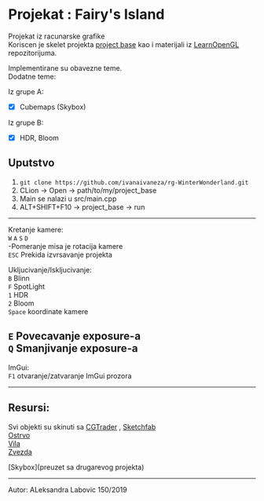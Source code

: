 # Projekat : Fairy's Island 
Projekat iz racunarske grafike\
Koriscen je skelet projekta [project base](https://github.com/matf-racunarska-grafika/project_base) kao i materijali iz [LearnOpenGL](https://github.com/matf-racunarska-grafika/LearnOpenGL.git)  repozitorijuma.

Implementirane su obavezne teme.\
Dodatne teme:

Iz grupe A:
- [x] Cubemaps (Skybox)

Iz grupe B:
- [x] HDR, Bloom

## Uputstvo

1. `git clone https://github.com/ivanaivaneza/rg-WinterWonderland.git`
2. CLion -> Open -> path/to/my/project_base
3. Main se nalazi u src/main.cpp
4. ALT+SHIFT+F10 -> project_base -> run
---
Kretanje kamere:\
`W` `A` `S` `D`\
-Pomeranje misa je rotacija kamere\
`ESC` Prekida izvrsavanje projekta

Ukljucivanje/Iskljucivanje:\
`B` Blinn\
`F` SpotLight\
`1` HDR\
`2` Bloom\
`Space` koordinate kamere

`E` Povecavanje exposure-a\
`Q` Smanjivanje exposure-a
---
ImGui:\
`F1` otvaranje/zatvaranje ImGui prozora

---
## Resursi:
Svi objekti su skinuti sa [CGTrader](https://www.cgtrader.com/) , [Sketchfab](https://sketchfab.com)\
[Ostrvo](https://rigmodels.com/model.php?view=Floating_Islands-3d-model__1AYDA78T3ZIFU5OAJZIVUJT5T&searchkeyword=island&manualsearch=1)\
[Vila](https://rigmodels.com/model.php?view=Frost-Queen-3d-model__23CABI0B6KWD9PS83O5MSNVO9&searchkeyword=fairy&manualsearch=1)\
[Zvezda](https://www.turbosquid.com/3d-models/20-face-star-3ds-free/535674)

[Skybox](preuzet sa drugarevog projekta)

---
Autor: ALeksandra Labovic 150/2019
